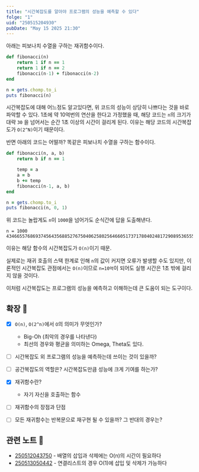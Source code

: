 ```yaml
---
title: "시간복잡도를 알아야 프로그램의 성능을 예측할 수 있다"
folge: "1"
uid: "250515204930"
pubDate: "May 15 2025 21:30"
---
```


아래는 피보나치 수열을 구하는 재귀함수이다.
```rb
def fibonacci(n)
	return 1 if n == 1
	return 1 if n == 2
	fibonacci(n-1) + fibonacci(n-2)
end

n = gets.chomp.to_i
puts fibonacci(n)
```

시간복잡도에 대해 어느정도 알고있다면, 위 코드의 성능이 상당히 나쁘다는 것을 바로 파악할 수 있다. 1초에 약 10억번의 연산을 한다고 가정했을 때, 해당 코드는 `n`의 크기가 대략 `30` 을 넘어서는 순간 1초 이상의 시간이 걸리게 된다. 이유는 해당 코드의 시간복잡도가 `O(2^N)`이기 때문이다.

반면 아래의 코드는 어떨까? 똑같은 피보나치 수열을 구하는 함수이다.
```rb
def fibonacci(n, a, b)
	return b if n == 1

	temp = a
	a = b
	b += temp
	fibonacci(n-1, a, b)
end

n = gets.chomp.to_i
puts fibonacci(n, 0, 1)
```

위 코드는 놀랍게도 `n`이 `1000`을 넘어가도 순식간에 답을 도출해낸다.
```text
n = 1000
43466557686937456435688527675040625802564660517371780402481729089536555417949051890403879840079255169295922593080322634775209689623239873322471161642996440906533187938298969649928516003704476137795166849228875
```

이유는 해당 함수의 시간복잡도가 `O(n)`이기 때문. 

실제로는 재귀 호출의 스택 한계로 인해 `n`의 값이 커지면 오류가 발생할 수도 있지만, 이론적인 시간복잡도 관점에서는 `O(n)`이므로 `n=10억`이 되어도 실행 시간은 1초 밖에 걸리지 않을 것이다.

이처럼 시간복잡도는 프로그램의 성능을 예측하고 이해하는데 큰 도움이 되는 도구이다.

## 확장 🌱
- [x] `O(n)`, `O(2^n)`에서 `O`의 의미가 무엇인가?
  - Big-Oh (최악의 경우를 나타낸다)
  - 최선의 경우와 평균을 의미하는 Omega, Theta도 있다.
- [ ] 시간복잡도 외 프로그램의 성능을 예측하는데 쓰이는 것이 있을까?
- [ ] 공간복잡도의 역할은? 시간복잡도만큼 성능에 크게 기여를 하는가?
- [x] 재귀함수란?
  * 자기 자신을 호출하는 함수
- [ ] 재귀함수의 장점과 단점
- [ ] 모든 재귀함수는 반복문으로 재구현 될 수 있을까? 그 반대의 경우는?


## 관련 노트 📘
- [250512043750](/note/250512043750) - 배열의 삽입과 삭제에는 O(n)의 시간이 필요하다
- [250513050442](/note/250513050442) - 연결리스트의 경우 O(1)에 삽입 및 삭제가 가능하다

